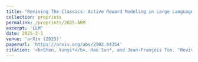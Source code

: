 ```yaml
---
title: "Reviving The Classics: Active Reward Modeling in Large Language Model Alignment."
collection: preprints
permalink: /preprints/2025-ARM
excerpt: 'LLM'
date: 2025-2-1
venue: 'arXiv (2025)'
paperurl: 'https://arxiv.org/abs/2502.04354'
citation: '<b>Shen, Yunyi*</b>, Hao Sun*, and Jean-François Ton. "Reviving The Classics: Active Reward Modeling in Large Language Model Alignment." arXiv preprint arXiv:2502.04354 (2025).'
---
```


